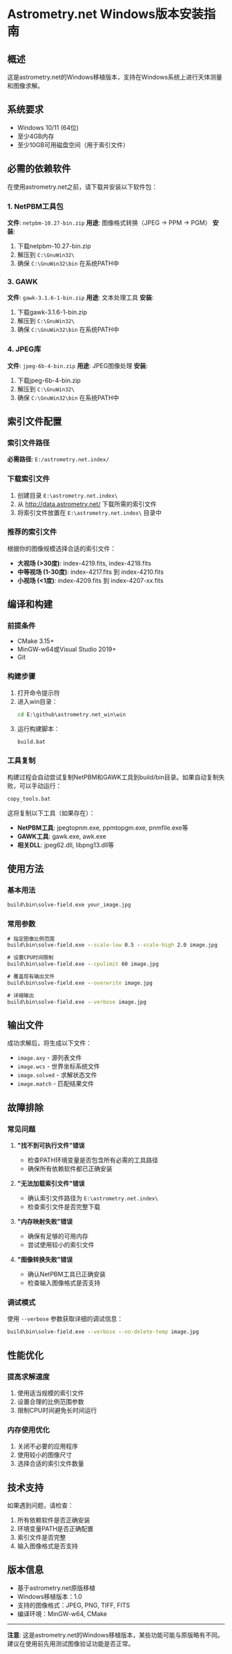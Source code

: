 # Astrometry.net Windows版本安装指南

## 概述

这是astrometry.net的Windows移植版本，支持在Windows系统上进行天体测量和图像求解。

## 系统要求

- Windows 10/11 (64位)
- 至少4GB内存
- 至少10GB可用磁盘空间（用于索引文件）

## 必需的依赖软件

在使用astrometry.net之前，请下载并安装以下软件包：

### 1. NetPBM工具包
**文件**: `netpbm-10.27-bin.zip`
**用途**: 图像格式转换（JPEG → PPM → PGM）
**安装**:
1. 下载netpbm-10.27-bin.zip
2. 解压到 `C:\GnuWin32\`
3. 确保 `C:\GnuWin32\bin` 在系统PATH中



### 3. GAWK
**文件**: `gawk-3.1.6-1-bin.zip`
**用途**: 文本处理工具
**安装**:
1. 下载gawk-3.1.6-1-bin.zip
2. 解压到 `C:\GnuWin32\`
3. 确保 `C:\GnuWin32\bin` 在系统PATH中

### 4. JPEG库
**文件**: `jpeg-6b-4-bin.zip`
**用途**: JPEG图像处理
**安装**:
1. 下载jpeg-6b-4-bin.zip
2. 解压到 `C:\GnuWin32\`
3. 确保 `C:\GnuWin32\bin` 在系统PATH中

## 索引文件配置

### 索引文件路径
**必需路径**: `E:/astrometry.net.index/`

### 下载索引文件
1. 创建目录 `E:\astrometry.net.index\`
2. 从 http://data.astrometry.net/ 下载所需的索引文件
3. 将索引文件放置在 `E:\astrometry.net.index\` 目录中

### 推荐的索引文件
根据你的图像规模选择合适的索引文件：
- **大视场 (>30度)**: index-4219.fits, index-4218.fits
- **中等视场 (1-30度)**: index-4217.fits 到 index-4210.fits
- **小视场 (<1度)**: index-4209.fits 到 index-4207-xx.fits

## 编译和构建

### 前提条件
- CMake 3.15+
- MinGW-w64或Visual Studio 2019+
- Git

### 构建步骤
1. 打开命令提示符
2. 进入win目录：
   ```cmd
   cd E:\github\astrometry.net_win\win
   ```
3. 运行构建脚本：
   ```cmd
   build.bat
   ```

### 工具复制
构建过程会自动尝试复制NetPBM和GAWK工具到build/bin目录。如果自动复制失败，可以手动运行：
```cmd
copy_tools.bat
```

这将复制以下工具（如果存在）：
- **NetPBM工具**: jpegtopnm.exe, ppmtopgm.exe, pnmfile.exe等
- **GAWK工具**: gawk.exe, awk.exe
- **相关DLL**: jpeg62.dll, libpng13.dll等

## 使用方法

### 基本用法
```cmd
build\bin\solve-field.exe your_image.jpg
```

### 常用参数
```cmd
# 指定图像比例范围
build\bin\solve-field.exe --scale-low 0.5 --scale-high 2.0 image.jpg

# 设置CPU时间限制
build\bin\solve-field.exe --cpulimit 60 image.jpg

# 覆盖现有输出文件
build\bin\solve-field.exe --overwrite image.jpg

# 详细输出
build\bin\solve-field.exe --verbose image.jpg
```

## 输出文件

成功求解后，将生成以下文件：
- `image.axy` - 源列表文件
- `image.wcs` - 世界坐标系统文件
- `image.solved` - 求解状态文件
- `image.match` - 匹配结果文件

## 故障排除

### 常见问题

1. **"找不到可执行文件"错误**
   - 检查PATH环境变量是否包含所有必需的工具路径
   - 确保所有依赖软件都已正确安装

2. **"无法加载索引文件"错误**
   - 确认索引文件路径为 `E:\astrometry.net.index\`
   - 检查索引文件是否完整下载

3. **"内存映射失败"错误**
   - 确保有足够的可用内存
   - 尝试使用较小的索引文件

4. **"图像转换失败"错误**
   - 确认NetPBM工具已正确安装
   - 检查输入图像格式是否支持

### 调试模式
使用 `--verbose` 参数获取详细的调试信息：
```cmd
build\bin\solve-field.exe --verbose --no-delete-temp image.jpg
```

## 性能优化

### 提高求解速度
1. 使用适当规模的索引文件
2. 设置合理的比例范围参数
3. 限制CPU时间避免长时间运行

### 内存使用优化
1. 关闭不必要的应用程序
2. 使用较小的图像尺寸
3. 选择合适的索引文件数量

## 技术支持

如果遇到问题，请检查：
1. 所有依赖软件是否正确安装
2. 环境变量PATH是否正确配置
3. 索引文件是否完整
4. 输入图像格式是否支持

## 版本信息

- 基于astrometry.net原版移植
- Windows移植版本：1.0
- 支持的图像格式：JPEG, PNG, TIFF, FITS
- 编译环境：MinGW-w64, CMake

---

**注意**: 这是astrometry.net的Windows移植版本，某些功能可能与原版略有不同。建议在使用前先用测试图像验证功能是否正常。
